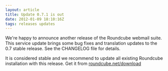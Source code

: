 ```yaml
---
layout: article
title: Update 0.7.1 is out
date: 2012-01-09 18:10:16Z
tags: releases updates
---
```

We're happy to announce another release of the Roundcube webmail suite. This service update brings some bug fixes and translation updates to the 0.7 stable release. See the CHANGELOG file for details.

It is considered stable and we recommend to update all existing Roundcube installation with this release. Get it from [roundcube.net/download](http://roundcube.net/download)

